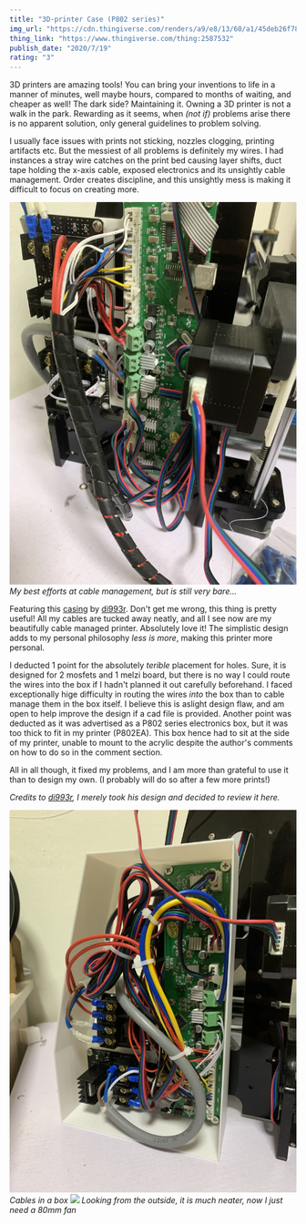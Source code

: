 ```yaml
---
title: "3D-printer Case (P802 series)"
img_url: "https://cdn.thingiverse.com/renders/a9/e8/13/60/a1/45deb26f7874c1a2bf03bc929e4baf1a_preview_card.jpg"
thing_link: "https://www.thingiverse.com/thing:2587532"
publish_date: "2020/7/19"
rating: "3"
---
```


3D printers are amazing tools! You can bring your inventions to life in a manner of minutes, well maybe hours, compared to months of waiting, and cheaper as well! The dark side? Maintaining it. Owning a 3D printer is not a walk in the park. Rewarding as it seems, when _(not if)_ problems arise there is no apparent solution, only general guidelines to problem solving. 

I usually face issues with prints not sticking, nozzles clogging, printing artifacts etc. But the messiest of all problems is definitely my wires. I had instances a stray wire catches on the print bed causing layer shifts, duct tape holding the x-axis cable, exposed electronics and its unsightly cable management. Order creates discipline, and this unsightly mess is making it difficult to focus on creating more.

<img src="/images/untidied.jpg">
<em>My best efforts at cable management, but is still very bare...</em>

Featuring this [casing](https://www.thingiverse.com/thing:2587532) by [di993r](https://www.thingiverse.com/di993r/about). Don't get me wrong, this thing is pretty useful! All my cables are tucked away neatly, and all I see now are my beautifully cable managed printer. Absolutely love it! The simplistic design adds to my personal philosophy *less is more*, making this printer more personal.

I deducted 1 point for the absolutely _terible_ placement for holes. Sure, it is designed for 2 mosfets and 1 melzi board, but there is no way I could route the wires into the box if I hadn't planned it out carefully beforehand. I faced exceptionally hige difficulty in routing the wires _into_ the box than to cable manage them in the box itself. I believe this is aslight design flaw, and am open to help improve the design if a cad file is provided. Another point was deducted as it was advertised as a P802 series electronics box, but it was too thick to fit in my printer (P802EA). This box hence had to sit at the side of my printer, unable to mount to the acrylic despite the author's comments on how to do so in the comment section.

All in all though, it fixed my problems, and I am more than grateful to use it than to design my own. (I probably will do so after a few more prints!)

<em> Credits to [di993r](https://www.thingiverse.com/di993r/about), I merely took his design and decided to review it here. </em>

<img src="/images/inside.jpg">
<em>Cables in a box</em>

<img src="/images/outside.jpg">
<em>Looking from the outside, it is much neater, now I just need a 80mm fan</em>